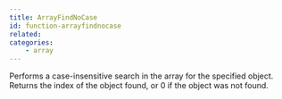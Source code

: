 ```yaml
---
title: ArrayFindNoCase
id: function-arrayfindnocase
related:
categories:
    - array
---
```


Performs a case-insensitive search in the array for the specified object. Returns the index of the object found, or 0 if the object was not found.
